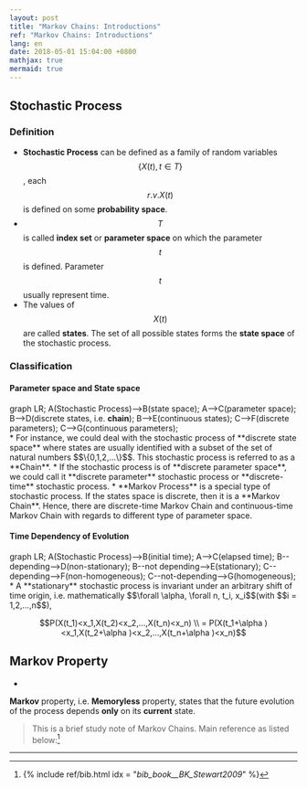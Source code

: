 ```yaml
---
layout: post
title: "Markov Chains: Introductions"
ref: "Markov Chains: Introductions"
lang: en
date: 2018-05-01 15:04:00 +0800
mathjax: true
mermaid: true
---
```

## Stochastic Process
### Definition
* **Stochastic Process** can be defined as a family of random variables
$$\{X(t), t\in T\}$$, each $$r.v. X(t)$$ is defined on some **probability space**.
* $$T$$ is called **index set** or **parameter space** on which the parameter
$$t$$ is defined. Parameter $$t$$ usually represent time.
* The values of $$X(t)$$ are called **states**. The set of all possible states
forms the **state space** of the stochastic process.

### Classification
#### Parameter space and State space
<div class="mermaid">
graph LR;
    A(Stochastic Process)-->B(state space);
    A-->C(parameter space);
    B-->D(discrete states, i.e. <b>chain</b>);
    B-->E(continuous states);
    C-->F(discrete parameters);
    C-->G(continuous parameters);
</div>
* For instance, we could deal with the stochastic process of **discrete state space**
where states are usually identified with a subset of the set of natural numbers
$$\{0,1,2,...\}$$. This stochastic process is referred to as a **Chain**.  
* If the stochastic process is of **discrete parameter space**, we could call it
**discrete parameter** stochastic process or **discrete-time** stochastic process.
* **Markov Process** is a special type of stochastic process. If the states space
is discrete, then it is a **Markov Chain**. Hence, there are discrete-time Markov
Chain and continuous-time Markov Chain with regards to different type of parameter
space.

#### Time Dependency of Evolution
<div class="mermaid">
graph LR;
    A(Stochastic Process)-->B(initial time);
    A-->C(elapsed time);
    B--depending-->D(non-stationary);
    B--not depending-->E(stationary);
    C--depending-->F(non-homogeneous);
    C--not-depending-->G(homogeneous);
</div>
* A **stationary** stochastic process is invariant under an arbitrary shift of
time origin, i.e. mathematically $$\forall \alpha, \forall n, t_i, x_i$$(with
$$i = 1,2,...,n$$),

$$P(X(t_1)<x_1,X(t_2)<x_2,...,X(t_n)<x_n) \\
= P(X(t_1+\alpha )<x_1,X(t_2+\alpha )<x_2,...,X(t_n+\alpha )<x_n)$$

## Markov Property
*
**Markov** property, i.e. **Memoryless** property, states that the future evolution of
the process depends **only** on its **current** state.





> This is a brief study note of Markov Chains. Main reference as listed below:[^1]

***
[^1]: {% include ref/bib.html idx = "_bib_book__BK_Stewart2009_" %}
